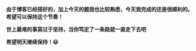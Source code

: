 **由于博客已经搭好的，加上今天的题我也比较熟悉，今天我完成的还是很顺利的。希望可以保持这个节奏！**

**世上最难的事莫过于坚持，当你笃定了一条路就一直走下去吧**

**希望明天继续保持！:smiley:**
